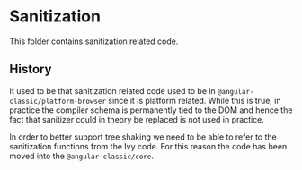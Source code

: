 # Sanitization

This folder contains sanitization related code.


## History

It used to be that sanitization related code used to be in `@angular-classic/platform-browser` since it is platform related. While this is true, in practice the compiler schema is permanently tied to the DOM and hence the fact that sanitizer could in theory be replaced is not used in practice.

In order to better support tree shaking we need to be able to refer to the sanitization functions from the Ivy code. For this reason the code has been moved into the `@angular-classic/core`.